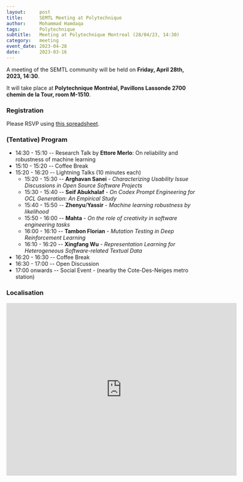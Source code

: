 ```yaml
---
layout:     post
title:      SEMTL Meeting at Polytechnique
author:     Mohammad Hamdaqa
tags: 		Polytechnique
subtitle:  	Meeting at Polytechnique Montreal (28/04/23, 14:30)
category:   meeting
event_date: 2023-04-28
date:       2023-03-16
---
```


A meeting of the SEMTL community will be held on **Friday, April 28th, 2023, 14:30**. 

It will take place at **Polytechnique Montréal, Pavillons Lassonde
2700 chemin de la Tour, room M-1510**.

### Registration

Please RSVP using [this spreadsheet](https://docs.google.com/spreadsheets/d/1fG5uRQbvPufsGLUAnelnuzTSneUVe6L1RDAD7ZTWeIE/edit#gid=2050364703).

### (Tentative) Program

- 14:30 - 15:10 -- Research Talk by **Ettore Merlo**: On reliability and robustness of machine learning
- 15:10 - 15:20 -- Coffee Break
- 15:20 - 16:20 -- Lightning Talks (10 minutes each)
  - 15:20 - 15:30 -- **Arghavan Sanei** - _Characterizing Usability Issue Discussions in Open Source Software Projects_
  - 15:30 - 15:40 -- **Seif Abukhalaf** - _On Codex Prompt Engineering for OCL Generation: An Empirical Study_
  - 15:40 - 15:50 -- **Zhenyu**/**Yassir** - _Machine learning robustness by likelihood_
  - 15:50 - 16:00 -- **Mahta** - _On the role of creativity in software engineering tasks_
  - 16:00 - 16:10 -- **Tambon Florian** - _Mutation Testing in Deep Reinforcement Learning_
  - 16:10 - 16:20 -- **Xingfang Wu** - _Representation Learning for Heterogeneous Software-related Textual Data_
- 16:20 - 16:30 -- Coffee Break
- 16:30 - 17:00 -- Open Discussion
- 17:00 onwards -- Social Event - (nearby the Cote-Des-Neiges metro station)

### Localisation

<iframe src="https://www.google.com/maps/embed?pb=!1m18!1m12!1m3!1d2796.250540863343!2d-73.61632032735199!3d45.505034918254005!2m3!1f0!2f0!3f0!3m2!1i1024!2i768!4f13.1!3m3!1m2!1s0x4cc9194cb10303d5%3A0x791522d52613d2db!2sLassonde%20Pavilion%20-%20Polytechnique%20Montreal!5e0!3m2!1sen!2sca!4v1679073738980!5m2!1sen!2sca" width="600" height="450" style="border:0;" allowfullscreen="" loading="lazy" referrerpolicy="no-referrer-when-downgrade"></iframe>